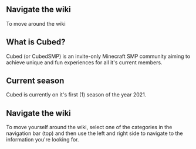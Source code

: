 ## Navigate the wiki
To move around the wiki 

## What is Cubed?
Cubed (or CubedSMP) is an invite-only Minecraft SMP community aiming to achieve unique and fun experiences for all it's current members.

## Current season
Cubed is currently on it's first (1) season of the year 2021.

## Navigate the wiki
To move yourself around the wiki, select one of the categories in the navigation bar (top) and then use the left and right side to navigate to the information you're looking for.
